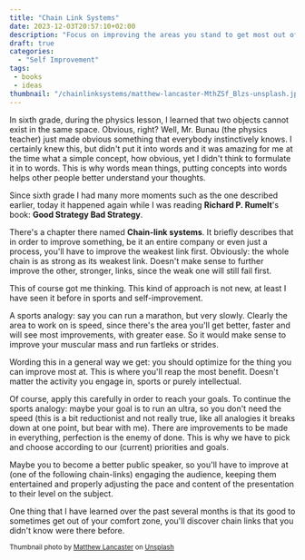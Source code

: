 ```yaml
---
title: "Chain Link Systems"
date: 2023-12-03T20:57:10+02:00
description: "Focus on improving the areas you stand to get most out of"
draft: true
categories:
  - "Self Improvement"
tags:
 - books
 - ideas
thumbnail: "/chainlinksystems/matthew-lancaster-MthZSf_Blzs-unsplash.jpg"
---
```


In sixth grade, during the physics lesson, I learned that two objects cannot exist in the same space. Obvious, right?
Well, Mr. Bunau (the physics teacher) just made obvious something that everybody instinctively knows. I certainly knew this, but didn't put it into words and it was amazing for me at the time what a simple concept, how obvious, yet I didn't think to formulate it in to words.
This is why words mean things, putting concepts into words helps other people better understand your thoughts.

Since sixth grade I had many more moments such as the one described earlier, today it happened again while I was reading **Richard P. Rumelt**'s book: **Good Strategy Bad Strategy**.

There's a chapter there named **Chain-link systems**. It briefly describes that in order to improve something, be it an entire company or even just a process, you'll have to improve the weakest link first. Obviously: the whole chain is as strong as its weakest link. Doesn't make sense to further improve the other, stronger, links, since the weak one will still fail first.

This of course got me thinking. This kind of approach is not new, at least I have seen it before in sports and self-improvement.

A sports analogy: say you can run a marathon, but very slowly. Clearly the area to work on is speed, since there's the area you'll get better, faster and will see most improvements, with greater ease. So it would make sense to improve your muscular mass and run fartleks or strides.

Wording this in a general way we get: you should optimize for the thing you can improve most at. This is where you'll reap the most benefit. Doesn't matter the activity you engage in, sports or purely intellectual.

Of course, apply this carefully in order to reach your goals. To continue the sports analogy: maybe your goal is to run an ultra, so you don't need the speed (this is a bit reductionist and not really true, like all analogies it breaks down at one point, but bear with me). There are improvements to be made in everything, perfection is the enemy of done. This is why we have to pick and choose according to our (current) priorities and goals.

Maybe you to become a better public speaker, so you'll have to improve at (one of the following chain-links) engaging the audience, keeping them entertained and properly adjusting the pace and content of the presentation to their level on the subject.

One thing that I have learned over the past several months is that its good to sometimes get out of your comfort zone, you'll discover chain links that you didn't know were there before.


<small>
Thumbnail photo by <a href="https://unsplash.com/@matthewelancaster?utm_content=creditCopyText&utm_medium=referral&utm_source=unsplash">Matthew Lancaster</a> on <a href="https://unsplash.com/photos/gray-metal-chain-in-close-up-photography-MthZSf_Blzs?utm_content=creditCopyText&utm_medium=referral&utm_source=unsplash">Unsplash</a>
</small>